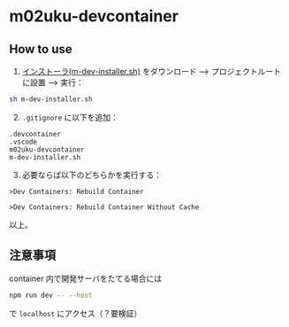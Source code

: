 # m02uku-devcontainer

## How to use

1. [インストーラ(m-dev-installer.sh)](m-dev-installer.sh) をダウンロード --> プロジェクトルートに設置 --> 実行：

```bash
sh m-dev-installer.sh
```

2. `.gitignore` に以下を追加：

```
.devcontainer
.vscode
m02uku-devcontainer
m-dev-installer.sh
```

3. 必要ならば以下のどちらかを実行する：

```
>Dev Containers: Rebuild Container
```

```
>Dev Containers: Rebuild Container Without Cache
```

以上。

## 注意事項

container 内で開発サーバをたてる場合には

```bash
npm run dev -- --host
```

で `localhost` にアクセス（？要検証）
